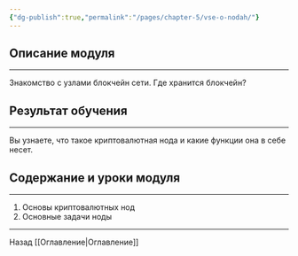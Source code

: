 ```yaml
---
{"dg-publish":true,"permalink":"/pages/chapter-5/vse-o-nodah/"}
---
```


## Описание модуля
---
Знакомство с узлами блокчейн сети. Где хранится блокчейн?

## Результат обучения
---
Вы узнаете, что такое криптовалютная нода и какие функции она в себе несет.

## Содержание и уроки модуля
---
1. Основы криптовалютных нод
2. Основные задачи ноды

---

Назад [[Оглавление\|Оглавление]]